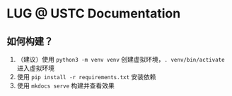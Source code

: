 # LUG @ USTC Documentation

## 如何构建？

1. （建议）使用 `python3 -m venv venv` 创建虚拟环境，`. venv/bin/activate` 进入虚拟环境
1. 使用 `pip install -r requirements.txt` 安装依赖
1. 使用 `mkdocs serve` 构建并查看效果
